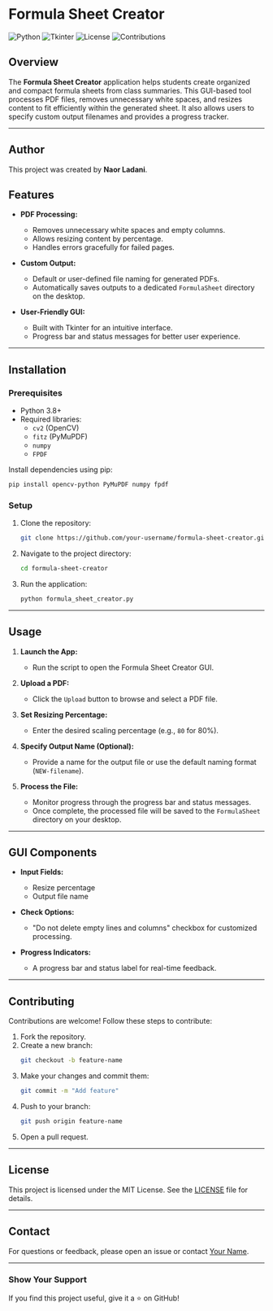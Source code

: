 # Formula Sheet Creator

![Python](https://img.shields.io/badge/python-v3.8%2B-blue)
![Tkinter](https://img.shields.io/badge/Tkinter-GUI-yellow)
![License](https://img.shields.io/badge/license-MIT-green)
![Contributions](https://img.shields.io/badge/contributions-welcome-brightgreen)

## Overview

The **Formula Sheet Creator** application helps students create organized and compact formula sheets from class summaries. This GUI-based tool processes PDF files, removes unnecessary white spaces, and resizes content to fit efficiently within the generated sheet. It also allows users to specify custom output filenames and provides a progress tracker.

---
## Author
This project was created by **Naor Ladani**.





## Features

- **PDF Processing:**
  - Removes unnecessary white spaces and empty columns.
  - Allows resizing content by percentage.
  - Handles errors gracefully for failed pages.

- **Custom Output:**
  - Default or user-defined file naming for generated PDFs.
  - Automatically saves outputs to a dedicated `FormulaSheet` directory on the desktop.

- **User-Friendly GUI:**
  - Built with Tkinter for an intuitive interface.
  - Progress bar and status messages for better user experience.

---

## Installation

### Prerequisites

- Python 3.8+
- Required libraries:
  - `cv2` (OpenCV)
  - `fitz` (PyMuPDF)
  - `numpy`
  - `FPDF`

Install dependencies using pip:
```bash
pip install opencv-python PyMuPDF numpy fpdf
```

### Setup

1. Clone the repository:
   ```bash
   git clone https://github.com/your-username/formula-sheet-creator.git
   ```

2. Navigate to the project directory:
   ```bash
   cd formula-sheet-creator
   ```

3. Run the application:
   ```bash
   python formula_sheet_creator.py
   ```

---

## Usage

1. **Launch the App:**
   - Run the script to open the Formula Sheet Creator GUI.

2. **Upload a PDF:**
   - Click the `Upload` button to browse and select a PDF file.

3. **Set Resizing Percentage:**
   - Enter the desired scaling percentage (e.g., `80` for 80%).

4. **Specify Output Name (Optional):**
   - Provide a name for the output file or use the default naming format (`NEW-filename`).

5. **Process the File:**
   - Monitor progress through the progress bar and status messages.
   - Once complete, the processed file will be saved to the `FormulaSheet` directory on your desktop.

---

## GUI Components

- **Input Fields:**
  - Resize percentage
  - Output file name

- **Check Options:**
  - "Do not delete empty lines and columns" checkbox for customized processing.

- **Progress Indicators:**
  - A progress bar and status label for real-time feedback.

---

## Contributing

Contributions are welcome! Follow these steps to contribute:

1. Fork the repository.
2. Create a new branch:
   ```bash
   git checkout -b feature-name
   ```
3. Make your changes and commit them:
   ```bash
   git commit -m "Add feature"
   ```
4. Push to your branch:
   ```bash
   git push origin feature-name
   ```
5. Open a pull request.

---

## License

This project is licensed under the MIT License. See the [LICENSE](LICENSE) file for details.

---

## Contact

For questions or feedback, please open an issue or contact [Your Name](mailto:your-email@example.com).

---

### Show Your Support

If you find this project useful, give it a ⭐ on GitHub!
